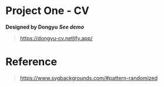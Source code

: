 # Project One - CV

**Designed by Dongyu**
***See demo***
>https://dongyu-cv.netlify.app/

# Reference
> https://www.svgbackgrounds.com/#pattern-randomized
> 
